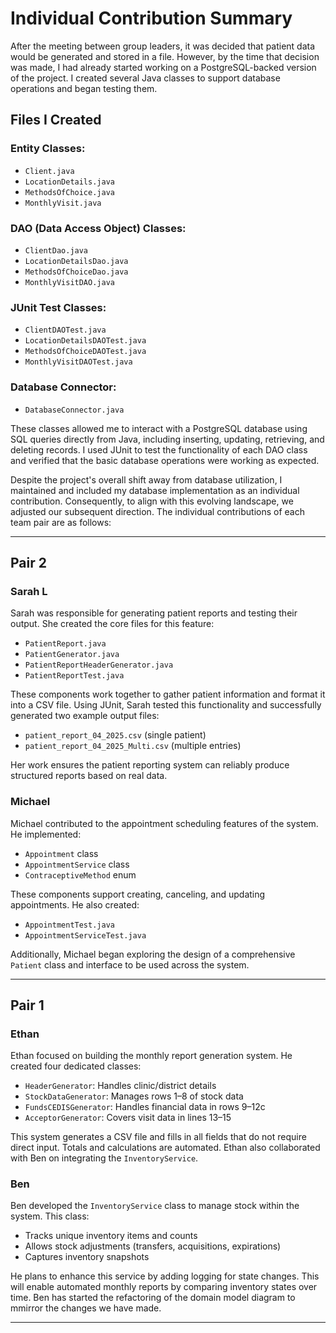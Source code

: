 # Individual Contribution Summary

After the meeting between group leaders, it was decided that patient data would be generated and stored in a file. However, by the time that decision was made, I had already started working on a PostgreSQL-backed version of the project. I created several Java classes to support database operations and began testing them.

## Files I Created

### Entity Classes:
- `Client.java`
- `LocationDetails.java`
- `MethodsOfChoice.java`
- `MonthlyVisit.java`

### DAO (Data Access Object) Classes:
- `ClientDao.java`
- `LocationDetailsDao.java`
- `MethodsOfChoiceDao.java`
- `MonthlyVisitDAO.java`

### JUnit Test Classes:
- `ClientDAOTest.java`
- `LocationDetailsDAOTest.java`
- `MethodsOfChoiceDAOTest.java`
- `MonthlyVisitDAOTest.java`

### Database Connector:
- `DatabaseConnector.java`

These classes allowed me to interact with a PostgreSQL database using SQL queries directly from Java, including inserting, updating, retrieving, and deleting records. I used JUnit to test the functionality of each DAO class and verified that the basic database operations were working as expected.

Despite the project's overall shift away from database utilization, I maintained and included my database implementation as an individual contribution. Consequently, to align with this evolving landscape, we adjusted our subsequent direction. The individual contributions of each team pair are as follows:

---

## Pair 2

### Sarah L
Sarah was responsible for generating patient reports and testing their output. She created the core files for this feature:
- `PatientReport.java`
- `PatientGenerator.java`
- `PatientReportHeaderGenerator.java`
- `PatientReportTest.java`

These components work together to gather patient information and format it into a CSV file. Using JUnit, Sarah tested this functionality and successfully generated two example output files:
- `patient_report_04_2025.csv` (single patient)
- `patient_report_04_2025_Multi.csv` (multiple entries)

Her work ensures the patient reporting system can reliably produce structured reports based on real data.

### Michael
Michael contributed to the appointment scheduling features of the system. He implemented:
- `Appointment` class
- `AppointmentService` class
- `ContraceptiveMethod` enum

These components support creating, canceling, and updating appointments. He also created:
- `AppointmentTest.java`
- `AppointmentServiceTest.java`

Additionally, Michael began exploring the design of a comprehensive `Patient` class and interface to be used across the system.

---

## Pair 1

### Ethan
Ethan focused on building the monthly report generation system. He created four dedicated classes:
- `HeaderGenerator`: Handles clinic/district details
- `StockDataGenerator`: Manages rows 1–8 of stock data
- `FundsCEDISGenerator`: Handles financial data in rows 9–12c
- `AcceptorGenerator`: Covers visit data in lines 13–15

This system generates a CSV file and fills in all fields that do not require direct input. Totals and calculations are automated. Ethan also collaborated with Ben on integrating the `InventoryService`.

### Ben
Ben developed the `InventoryService` class to manage stock within the system. This class:
- Tracks unique inventory items and counts
- Allows stock adjustments (transfers, acquisitions, expirations)
- Captures inventory snapshots

He plans to enhance this service by adding logging for state changes. This will enable automated monthly reports by comparing inventory states over time.
Ben has started the refactoring of the domain model diagram to mmirror the changes we have made.

---

